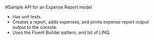 #Sample API for an Expense Report model
- Has unit tests.
- Creates a report, adds expenses, and prints expense report output output to the console.
- Uses the Fluent Builder pattern, and bit of LINQ.

